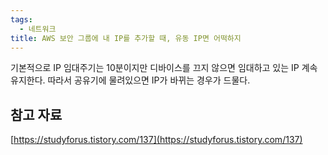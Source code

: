 ```yaml
---
tags:
  - 네트워크
title: AWS 보안 그룹에 내 IP를 추가할 때, 유동 IP면 어떡하지
---
```


기본적으로 IP 임대주기는 10분이지만 디바이스를 끄지 않으면 임대하고 있는 IP 계속 유지한다. 따라서 공유기에 물려있으면 IP가 바뀌는 경우가 드물다.

## 참고 자료

[https://studyforus.tistory.com/137](https://studyforus.tistory.com/137)

